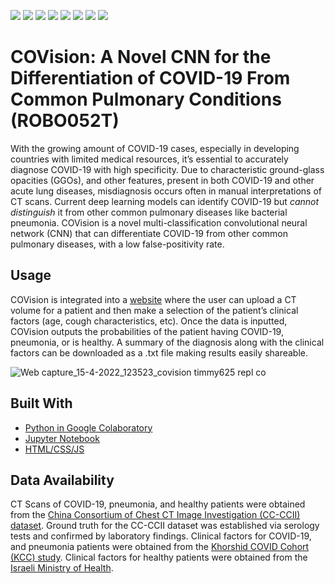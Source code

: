 ![](https://img.shields.io/badge/Python-14354C?style=for-the-badge&logo=python&logoColor=white)
![](https://img.shields.io/badge/HTML-239120?style=for-the-badge&logo=html5&logoColor=white)
![](https://img.shields.io/badge/CSS3-1572B6?style=for-the-badge&logo=css3&logoColor=white)
![](https://img.shields.io/badge/JavaScript-323330?style=for-the-badge&logo=javascript&logoColor=F7DF1E)
![](https://img.shields.io/badge/Maintained%3F-yes-green.svg)
![](https://img.shields.io/badge/Maintained%3F-yes-green.svgr)
![](https://img.shields.io/website-up-down-green-red/http/monip.org.svg)
![](https://img.shields.io/badge/-Google%20Colab-blue)

# COVision: A Novel CNN for the Differentiation of COVID-19 From Common Pulmonary Conditions (ROBO052T)

With the growing amount of COVID-19 cases, especially in developing countries with limited medical resources, it’s essential to accurately diagnose COVID-19 with high specificity. Due to characteristic ground-glass opacities (GGOs), and other features, present in both COVID-19 and other acute lung diseases, misdiagnosis occurs often in manual interpretations of CT scans. Current deep learning models can identify COVID-19 but *cannot distinguish* it from other common pulmonary diseases like bacterial pneumonia. COVision is a novel multi-classification convolutional neural network (CNN) that can differentiate COVID-19 from other common pulmonary diseases, with a low false-positivity rate.

## Usage
COVision is integrated into a [website](https://covision.timmy625.repl.co/) where the user can upload a CT volume for a patient and then make a selection of the patient’s clinical factors (age, cough characteristics, etc). Once the data is inputted, COVision outputs the probabilities of the patient having COVID-19, pneumonia, or is healthy. A summary of the diagnosis along with the clinical factors can be downloaded as a .txt file making results easily shareable. 

![Web capture_15-4-2022_123523_covision timmy625 repl co](https://user-images.githubusercontent.com/30708141/163596786-4c101603-2d86-41ee-84c9-c877c115c886.jpeg)

## Built With
- [Python in Google Colaboratory](https://colab.research.google.com/)
- [Jupyter Notebook](https://jupyter.org/)
- [HTML/CSS/JS](https://developer.mozilla.org/en-US/docs/Web/HTML)

## Data Availability
CT Scans of COVID-19, pneumonia, and healthy patients were obtained from the [China Consortium of Chest CT Image Investigation (CC-CCII) dataset](http://ncov-ai.big.ac.cn/download?lang=en). Ground truth for the CC-CCII dataset was established via serology tests and confirmed by laboratory findings. Clinical factors for COVID-19, and pneumonia patients were obtained from the [Khorshid COVID Cohort (KCC) study](https://figshare.com/articles/dataset/COVID-19_and_non-COVID-19_pneumonia_Dataset/16682422). Clinical factors for healthy patients were obtained from the [Israeli Ministry of Health](https://data.gov.il/dataset/covid-19/resource/74216e15-f740-4709-adb7-a6fb0955a048).
